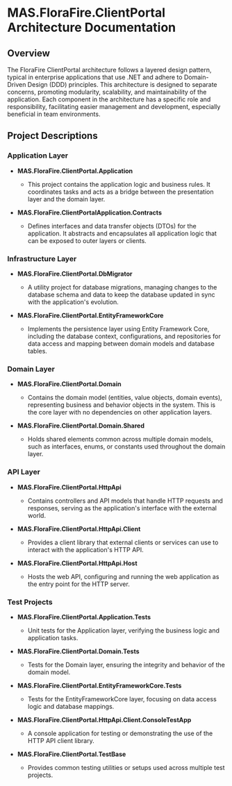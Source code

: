 # MAS.FloraFire.ClientPortal Architecture Documentation

## Overview

The FloraFire ClientPortal architecture follows a layered design pattern, typical in enterprise applications that use .NET and adhere to Domain-Driven Design (DDD) principles. This architecture is designed to separate concerns, promoting modularity, scalability, and maintainability of the application. Each component in the architecture has a specific role and responsibility, facilitating easier management and development, especially beneficial in team environments.

## Project Descriptions

### Application Layer

- **MAS.FloraFire.ClientPortal.Application**
  - This project contains the application logic and business rules. It coordinates tasks and acts as a bridge between the presentation layer and the domain layer.

- **MAS.FloraFire.ClientPortalApplication.Contracts**
  - Defines interfaces and data transfer objects (DTOs) for the application. It abstracts and encapsulates all application logic that can be exposed to outer layers or clients.

### Infrastructure Layer

- **MAS.FloraFire.ClientPortal.DbMigrator**
  - A utility project for database migrations, managing changes to the database schema and data to keep the database updated in sync with the application's evolution.

- **MAS.FloraFire.ClientPortal.EntityFrameworkCore**
  - Implements the persistence layer using Entity Framework Core, including the database context, configurations, and repositories for data access and mapping between domain models and database tables.

### Domain Layer

- **MAS.FloraFire.ClientPortal.Domain**
  - Contains the domain model (entities, value objects, domain events), representing business and behavior objects in the system. This is the core layer with no dependencies on other application layers.

- **MAS.FloraFire.ClientPortal.Domain.Shared**
  - Holds shared elements common across multiple domain models, such as interfaces, enums, or constants used throughout the domain layer.

### API Layer

- **MAS.FloraFire.ClientPortal.HttpApi**
  - Contains controllers and API models that handle HTTP requests and responses, serving as the application's interface with the external world.

- **MAS.FloraFire.ClientPortal.HttpApi.Client**
  - Provides a client library that external clients or services can use to interact with the application's HTTP API.

- **MAS.FloraFire.ClientPortal.HttpApi.Host**
  - Hosts the web API, configuring and running the web application as the entry point for the HTTP server.

### Test Projects

- **MAS.FloraFire.ClientPortal.Application.Tests**
  - Unit tests for the Application layer, verifying the business logic and application tasks.

- **MAS.FloraFire.ClientPortal.Domain.Tests**
  - Tests for the Domain layer, ensuring the integrity and behavior of the domain model.

- **MAS.FloraFire.ClientPortal.EntityFrameworkCore.Tests**
  - Tests for the EntityFrameworkCore layer, focusing on data access logic and database mappings.

- **MAS.FloraFire.ClientPortal.HttpApi.Client.ConsoleTestApp**
  - A console application for testing or demonstrating the use of the HTTP API client library.

- **MAS.FloraFire.ClientPortal.TestBase**
  - Provides common testing utilities or setups used across multiple test projects.


